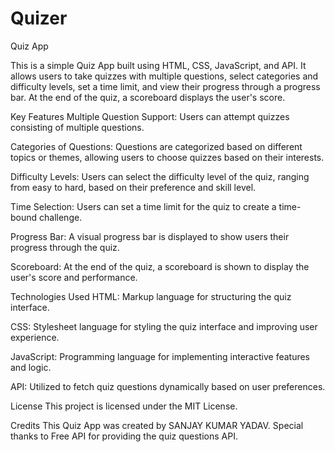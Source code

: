 # Quizer
Quiz App




This is a simple Quiz App built using HTML, CSS, JavaScript, and API. It allows users to take quizzes with multiple questions, select categories and difficulty levels, set a time limit, and view their progress through a progress bar. At the end of the quiz, a scoreboard displays the user's score.

Key Features
Multiple Question Support: Users can attempt quizzes consisting of multiple questions.

Categories of Questions: Questions are categorized based on different topics or themes, allowing users to choose quizzes based on their interests.

Difficulty Levels: Users can select the difficulty level of the quiz, ranging from easy to hard, based on their preference and skill level.

Time Selection: Users can set a time limit for the quiz to create a time-bound challenge.

Progress Bar: A visual progress bar is displayed to show users their progress through the quiz.

Scoreboard: At the end of the quiz, a scoreboard is shown to display the user's score and performance.

Technologies Used
HTML: Markup language for structuring the quiz interface.

CSS: Stylesheet language for styling the quiz interface and improving user experience.

JavaScript: Programming language for implementing interactive features and logic.

API: Utilized to fetch quiz questions dynamically based on user preferences.

License
This project is licensed under the MIT License.

Credits
This Quiz App was created by SANJAY KUMAR YADAV. Special thanks to Free API  for providing the quiz questions API.
